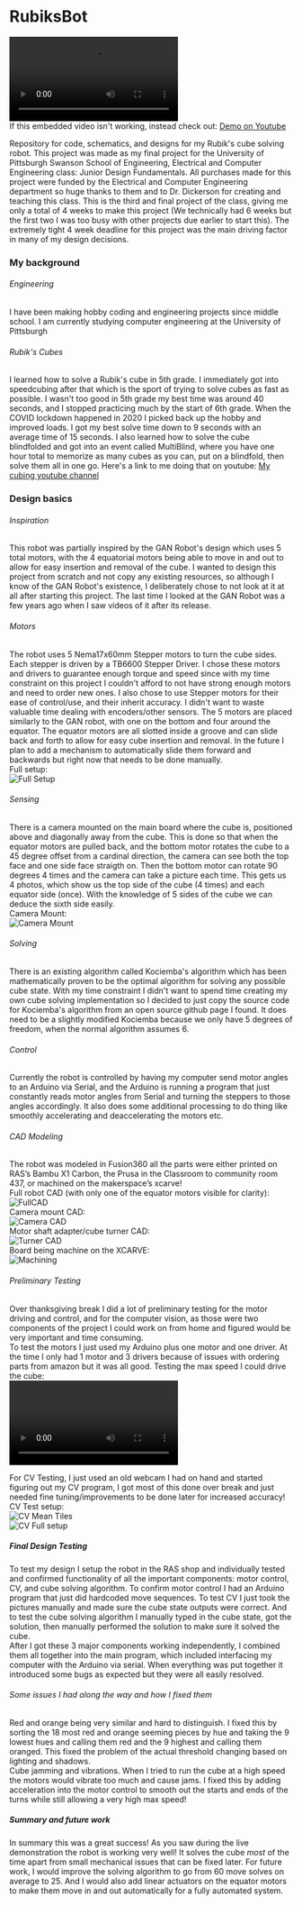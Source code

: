 # RubiksBot


![demo](/media/quickSolve.MOV)  
If this embedded video isn't working, instead check out: [Demo on Youtube](https://www.youtube.com/shorts/OHwuC508IQA)

Repository for code, schematics, and designs for my Rubik's cube solving robot. This project was made as my final project for the University of Pittsburgh Swanson School of Engineering, Electrical and Computer Engineering class: Junior Design Fundamentals. All purchases made for this project were funded by the Electrical and Computer Engineering department so huge thanks to them and to Dr. Dickerson for creating and teaching this class. This is the third and final project of the class, giving me only a total of 4 weeks to make this project (We technically had 6 weeks but the first two I was too busy with other projects due earlier to start this). The extremely tight 4 week deadline for this project was the main driving factor in many of my design decisions.

### My background
###### Engineering
I have been making hobby coding and engineering projects since middle school. I am currently studying computer engineering at the University of Pittsburgh

###### Rubik's Cubes
I learned how to solve a Rubik's cube in 5th grade. I immediately got into speedcubing after that which is the sport of trying to solve cubes as fast as possible. I wasn't too good in 5th grade my best time was around 40 seconds, and I stopped practicing much by the start of 6th grade. When the COVID lockdown happened in 2020 I picked back up the hobby and improved loads. I got my best solve time down to 9 seconds with an average time of 15 seconds. I also learned how to solve the cube blindfolded and got into an event called MultiBlind, where you have one hour total to memorize as many cubes as you can, put on a blindfold, then solve them all in one go. Here's a link to me doing that on youtube: [My cubing youtube channel](https://www.youtube.com/@5mover131)

### Design basics
###### Inspiration
This robot was partially inspired by the GAN Robot's design which uses 5 total motors, with the 4 equatorial motors being able to move in and out to allow for easy insertion and removal of the cube. I wanted to design this project from scratch and not copy any existing resources, so although I know of the GAN Robot's existence, I deliberately chose to not look at it at all after starting this project. The last time I looked at the GAN Robot was a few years ago when I saw videos of it after its release.
###### Motors
The robot uses 5 Nema17x60mm Stepper motors to turn the cube sides. Each stepper is driven by a TB6600 Stepper Driver. I chose these motors and drivers to guarantee enough torque and speed since with my time constraint on this project I couldn't afford to not have strong enough motors and need to order new ones. I also chose to use Stepper motors for their ease of control/use, and their inherit accuracy. I didn't want to waste valuable time dealing with encoders/other sensors.
The 5 motors are placed similarly to the GAN robot, with one on the bottom and four around the equator. The equator motors are all slotted inside a groove and can slide back and forth to allow for easy cube insertion and removal. In the future I plan to add a mechanism to automatically slide them forward and backwards but right now that needs to be done manually.  
Full setup:  
![Full Setup](media/fullSetup.JPG)


###### Sensing
There is a camera mounted on the main board where the cube is, positioned above and diagonally away from the cube. This is done so that when the equator motors are pulled back, and the bottom motor rotates the cube to a 45 degree offset from a cardinal direction, the camera can see both the top face and one side face straigth on. Then the bottom motor can rotate 90 degrees 4 times and the camera can take a picture each time. This gets us 4 photos, which show us the top side of the cube (4 times) and each equator side (once). With the knowledge of 5 sides of the cube we can deduce the sixth side easily.  
Camera Mount:  
![Camera Mount](media/cameraMount.JPG)

###### Solving
There is an existing algorithm called Kociemba's algorithm which has been mathematically proven to be the optimal algorithm for solving any possible cube state. With my time constraint I didn't want to spend time creating my own cube solving implementation so I decided to just copy the source code for Kociemba's algorithm from an open source github page I found. It does need to be a slightly modified Kociemba because we only have 5 degrees of freedom, when the normal algorithm assumes 6.

###### Control
Currently the robot is controlled by having my computer send motor angles to an Arduino via Serial, and the Arduino is running a program that just constantly reads motor angles from Serial and turning the steppers to those angles accordingly. It also does some additional processing to do thing like smoothly accelerating and deaccelerating the motors etc.

###### CAD Modeling
The robot was modeled in Fusion360 all the parts were either printed on RAS’s Bambu X1 Carbon, the Prusa in the Classroom to community room 437, or machined on the makerspace’s xcarve!  
Full robot CAD (with only one of the equator motors visible for clarity):
![FullCAD](media/fullCAD.png)  
Camera mount CAD:  
![Camera CAD](media/cameraMountCAD.png)  
Motor shaft adapter/cube turner CAD:  
![Turner CAD](media/turnerCAD.png)  
Board being machine on the XCARVE:  
![Machining](media/machiningBoard.JPG)

###### Preliminary Testing
Over thanksgiving break I did a lot of preliminary testing for the motor driving and control, and for the computer vision, as those were two components of the project I could work on from home and figured would be very important and time consuming.  
To test the motors I just used my Arduino plus one motor and one driver. At the time I only had 1 motor and 3 drivers because of issues with ordering parts from amazon but it was all good.
Testing the max speed I could drive the cube:  
![fast turning](media/maxSpeedTurning.MOV)

For CV Testing, I just used an old webcam I had on hand and started figuring out my CV program, I got most of this done over break and just needed fine tuning/improvements to be done later for increased accuracy!  
CV Test setup:  
![CV Mean Tiles](media/CVTestMeanTiles.JPG)  
![CV Full setup](media/CVTestFullSetup.JPG)

##### Final Design Testing
To test my design I setup the robot in the RAS shop and individually tested and confirmed functionality of all the important components: motor control, CV, and cube solving algorithm. To confirm motor control I had an Arduino program that just did hardcoded move sequences. To test CV I just took the pictures manually and made sure the cube state outputs were correct. And to test the cube solving algorithm I manually typed in the cube state, got the solution, then manually performed the solution to make sure it solved the cube.  
After I got these 3 major components working independently, I combined them all together into the main program, which included interfacing my computer with the Arduino via serial. When everything was put together it introduced some bugs as expected but they were all easily resolved.  
###### Some issues I had along the way and how I fixed them
Red and orange being very similar and hard to distinguish. I fixed this by sorting the 18 most red and orange seeming pieces by hue and taking the 9 lowest hues and calling them red and the 9 highest and calling them oranged. This fixed the problem of the actual threshold changing based on lighting and shadows.  
Cube jamming and vibrations. When I tried to run the cube at a high speed the motors would vibrate too much and cause jams. I fixed this by adding acceleration into the motor control to smooth out the starts and ends of the turns while still allowing a very high max speed!  
##### Summary and future work
In summary this was a great success! As you saw during the live demonstration the robot is working very well! It solves the cube *most* of the time apart from small mechanical issues that can be fixed later. For future work, I would improve the solving algorithm to go from 60 move solves on average to 25. And I would also add linear actuators on the equator motors to make them move in and out automatically for a fully automated system.

